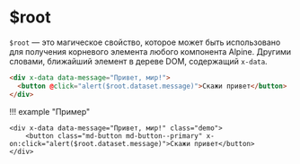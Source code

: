 # $root

`$root` — это магическое свойство, которое может быть использовано для получения корневого элемента любого компонента Alpine. Другими словами, ближайший элемент в дереве DOM, содержащий `x-data`.

```html
<div x-data data-message="Привет, мир!">
  <button @click="alert($root.dataset.message)">Скажи привет</button>
</div>
```

!!! example "Пример"

    <div x-data data-message="Привет, мир!" class="demo">
        <button class="md-button md-button--primary" x-on:click="alert($root.dataset.message)">Скажи привет</button>
    </div>
